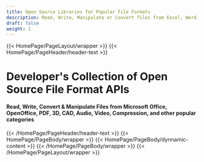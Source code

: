 ```yaml
---
title: Open Source Libraries for Popular File Formats
description: Read, Write, Manipulate or Convert files from Excel, Word, PowerPoint, Visio & Outlook, PDF, XPS, 3D, CAD, ZIP & more using Open Source Libraries
draft: false
weight: 1
---
```

{{< HomePage/PageLayout/wrapper >}}
{{< HomePage/PageHeader/header-text >}}
<h1>Developer's Collection of Open Source File Format APIs</h1>
<h4>Read, Write, Convert & Manipulate Files from Microsoft Office, OpenOffice, PDF, 3D, CAD, Audio, Video, Compression, and other popular categories</h4>
{{< /HomePage/PageHeader/header-text >}}
{{< HomePage/PageBody/wrapper >}}
 {{< HomePage/PageBody/dynnamic-content >}}
{{< /HomePage/PageBody/wrapper >}}
{{< /HomePage/PageLayout/wrapper >}}